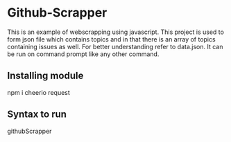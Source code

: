 # Github-Scrapper
This is an example of webscrapping using javascript. This project is used to form json file which contains topics and in that there is an array of topics containing issues as well.
For better understanding refer to data.json. It can be run on command prompt like any other command.

## Installing module
npm i cheerio request

## Syntax to run
githubScrapper
